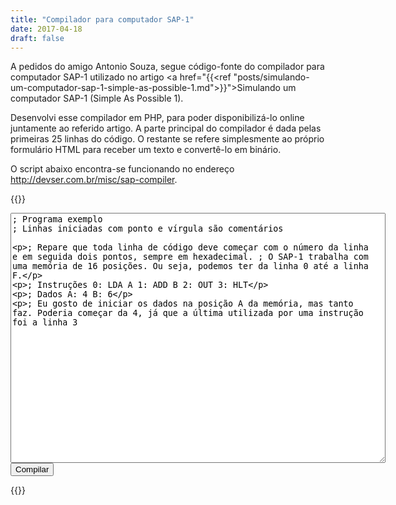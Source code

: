 ```yaml
---
title: "Compilador para computador SAP-1"
date: 2017-04-18
draft: false
---
```

A pedidos do amigo Antonio Souza, segue código-fonte do compilador para computador SAP-1 utilizado no artigo <a href="{{<ref "posts/simulando-um-computador-sap-1-simple-as-possible-1.md">}}">Simulando um computador SAP-1 (Simple As Possible 1)</a>.

Desenvolvi esse compilador em PHP, para poder disponibilizá-lo online juntamente ao referido artigo. A parte principal do compilador é dada pelas primeiras 25 linhas do código. O restante se refere simplesmente ao próprio formulário HTML para receber um texto e convertê-lo em binário.

O script abaixo encontra-se funcionando no endereço http://devser.com.br/misc/sap-compiler.

{{<highlight php>}}
<?php
if (isset($_POST['code']) and $_POST['code']) {
    $uniqid = uniqid('', true);
    $output_atmel = "out/$uniqid.sap.tmp";
    $content = $_POST['code'];
    $content = str_replace(array('LDA', 'ADD', 'SUB', 'OUT', 'HLT', ' '), array('0', '1', '2', 'E0', 'F0', ''), $content);
    $lines = explode("\n", $content);
    $output_content = "";
    foreach ($lines as $line) {
        $line = trim($line);
        if ($line AND strpos($line, ";") === FALSE) {
            $parts = explode(":", $line);
            $address = $parts[0];
            $data = $parts[1];
            $formatted_line = '$A' . str_pad($address, '4', '0', STR_PAD_LEFT) . ', ' . str_pad($data, '2', '0', STR_PAD_LEFT) . "\n";
            $output_content .= $formatted_line;
        }
    }
    file_put_contents($output_atmel, $output_content);
    system("srec_cat -output $output_atmel.hex --Intel $output_atmel --Needham_Hexadecimal");
    unlink($output_atmel);
    header('Content-disposition: attachment; filename="SAP.hex"');
    readfile("$output_atmel.hex");
    unlink("$output_atmel.hex");
} else {
    header('Content-type: text/html; charset=utf-8');
?>
<html>
<head>
<title>Compilador SAP-1</title>
<style>
textarea{
    width: 600px;
    height: 400px;
}
</style>
</head>
<body>
<form method="post">
<textarea name="code">
; Programa exemplo
; Linhas iniciadas com ponto e vírgula são comentários
 
; Repare que toda linha de código deve começar com o número da linha e em seguida dois pontos, sempre em hexadecimal.
; O SAP-1 trabalha com uma memória de 16 posições. Ou seja, podemos ter da linha 0 até a linha F.
 
; Instruções
0: LDA A
1: ADD B
2: OUT
3: HLT
 
; Dados
A: 4
B: 6
 
; Eu gosto de iniciar os dados na posição A da memória, mas tanto faz. Poderia começar da 4, já que a última utilizada por uma instrução foi a linha 3
</textarea>
<input type="submit" value="Compilar"/>
</form>
</body>
</html>
<?php
}
?>
{{</highlight>}}
